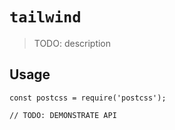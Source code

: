 # `tailwind`

> TODO: description

## Usage

```
const postcss = require('postcss');

// TODO: DEMONSTRATE API
```
